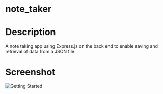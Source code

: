 # note_taker

# Description

A note taking app using Express.js on the back end to enable saving and retrieval of data from a JSON file.

# Screenshot

![Getting Started](note_taker/public/assets/note_taker.png)



